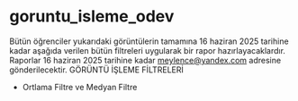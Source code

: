 # goruntu_isleme_odev

Bütün öğrenciler yukarıdaki görüntülerin tamamına 16 haziran 2025 tarihine kadar aşağıda verilen bütün filtreleri uygularak bir rapor hazırlayacaklardır. 
Raporlar 16 haziran 2025 tarihine kadar meylence@yandex.com adresine gönderilecektir.
GÖRÜNTÜ İŞLEME FİLTRELERİ

- Ortlama Filtre ve Medyan Filtre
